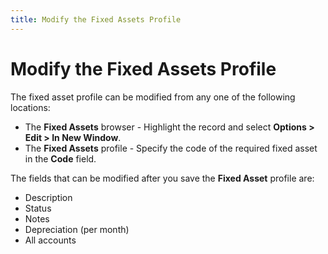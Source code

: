 ```yaml
---
title: Modify the Fixed Assets Profile
---
```


# Modify the Fixed Assets Profile


The fixed asset profile can be modified from any one of the following locations:

- The **Fixed Assets** browser - Highlight the record and select **Options &gt; Edit &gt; In New Window**.
- The **Fixed Assets** profile - Specify the code of the required fixed asset in the **Code** field.



The fields that can be modified after you save the **Fixed Asset** profile are:

- Description
- Status
- Notes
- Depreciation (per month)
- All accounts

